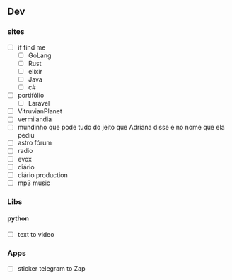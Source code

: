 ## Dev
### sites
- [ ] if find me 
	- [ ] GoLang 
	- [ ] Rust 
	- [ ] elixir 
	- [ ] Java
	- [ ] c#
- [ ] portifólio 
	- [ ] Laravel
- [ ] VitruvianPlanet 
- [ ] vermilandia 
- [ ] mundinho que pode tudo do jeito que Adriana disse e no nome que ela pediu
- [ ] astro fórum
- [ ] radio
- [ ] evox
- [ ] diário
- [ ] diário production
- [ ] mp3 music
### Libs 
#### python
- [ ] text to video

### Apps
- [ ] sticker telegram to Zap





